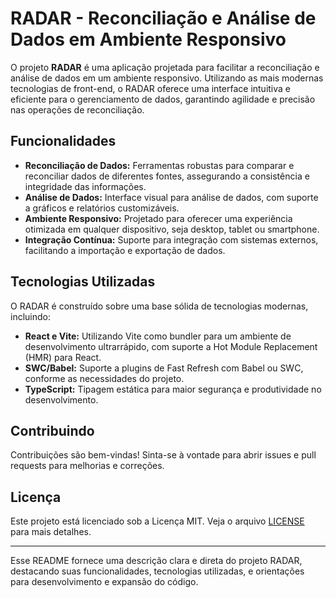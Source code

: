 # RADAR - Reconciliação e Análise de Dados em Ambiente Responsivo

O projeto **RADAR** é uma aplicação projetada para facilitar a reconciliação e análise de dados em um ambiente responsivo. Utilizando as mais modernas tecnologias de front-end, o RADAR oferece uma interface intuitiva e eficiente para o gerenciamento de dados, garantindo agilidade e precisão nas operações de reconciliação.

## Funcionalidades

- **Reconciliação de Dados:** Ferramentas robustas para comparar e reconciliar dados de diferentes fontes, assegurando a consistência e integridade das informações.
- **Análise de Dados:** Interface visual para análise de dados, com suporte a gráficos e relatórios customizáveis.
- **Ambiente Responsivo:** Projetado para oferecer uma experiência otimizada em qualquer dispositivo, seja desktop, tablet ou smartphone.
- **Integração Contínua:** Suporte para integração com sistemas externos, facilitando a importação e exportação de dados.

## Tecnologias Utilizadas

O RADAR é construído sobre uma base sólida de tecnologias modernas, incluindo:

- **React e Vite:** Utilizando Vite como bundler para um ambiente de desenvolvimento ultrarrápido, com suporte a Hot Module Replacement (HMR) para React.
- **SWC/Babel:** Suporte a plugins de Fast Refresh com Babel ou SWC, conforme as necessidades do projeto.
- **TypeScript:** Tipagem estática para maior segurança e produtividade no desenvolvimento.

## Contribuindo

Contribuições são bem-vindas! Sinta-se à vontade para abrir issues e pull requests para melhorias e correções.

## Licença

Este projeto está licenciado sob a Licença MIT. Veja o arquivo [LICENSE](LICENSE) para mais detalhes.

---

Esse README fornece uma descrição clara e direta do projeto RADAR, destacando suas funcionalidades, tecnologias utilizadas, e orientações para desenvolvimento e expansão do código.